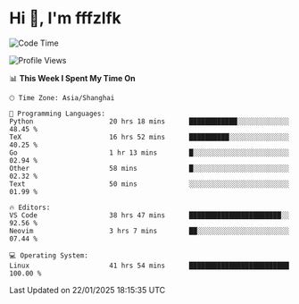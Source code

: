 # Hi 👋, I'm fffzlfk

<!--START_SECTION:waka-->
![Code Time](http://img.shields.io/badge/Code%20Time-1%2C185%20hrs%2024%20mins-blue)

![Profile Views](http://img.shields.io/badge/Profile%20Views-0-blue)

📊 **This Week I Spent My Time On** 

```text
🕑︎ Time Zone: Asia/Shanghai

💬 Programming Languages: 
Python                   20 hrs 18 mins      ████████████░░░░░░░░░░░░░   48.45 % 
TeX                      16 hrs 52 mins      ██████████░░░░░░░░░░░░░░░   40.25 % 
Go                       1 hr 13 mins        █░░░░░░░░░░░░░░░░░░░░░░░░   02.94 % 
Other                    58 mins             █░░░░░░░░░░░░░░░░░░░░░░░░   02.32 % 
Text                     50 mins             ░░░░░░░░░░░░░░░░░░░░░░░░░   01.99 % 

🔥 Editors: 
VS Code                  38 hrs 47 mins      ███████████████████████░░   92.56 % 
Neovim                   3 hrs 7 mins        ██░░░░░░░░░░░░░░░░░░░░░░░   07.44 % 

💻 Operating System: 
Linux                    41 hrs 54 mins      █████████████████████████   100.00 % 
```


 Last Updated on 22/01/2025 18:15:35 UTC
<!--END_SECTION:waka-->
